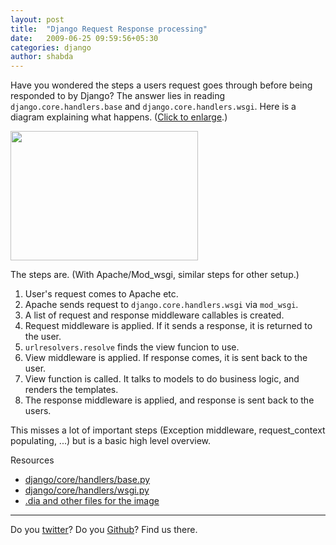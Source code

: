 ```yaml
---
layout: post
title:  "Django Request Response processing"
date:   2009-06-25 09:59:56+05:30
categories: django
author: shabda
---
```

Have you wondered the steps a users request goes through before being responded to by Django? The answer lies in reading `django.core.handlers.base` and `django.core.handlers.wsgi`. Here is a diagram explaining what happens. ([Click to enlarge](http://uswaretech.com/blog/wp-content/uploads/2009/06/django_request_response_lifecycle.png).)

<a href="http://uswaretech.com/blog/wp-content/uploads/2009/06/django_request_response_lifecycle.png"><img src="http://uswaretech.com/blog/wp-content/uploads/2009/06/django_request_response_lifecycle-300x207.png" alt="" title="django_request_response_lifecycle" width="300" height="207" class="alignnone size-medium wp-image-587" /></a>

The steps are.
(With Apache/Mod_wsgi, similar steps for other setup.)

1. User's request comes to Apache etc.
2. Apache sends request to `django.core.handlers.wsgi` via `mod_wsgi`.
3. A list of request and response middleware callables is created.
4. Request middleware is applied. If it sends a response, it is returned to the user.
5. `urlresolvers.resolve` finds the view funcion to use.
6. View middleware is applied. If response comes, it is sent back to the user.
7. View function is called. It talks to models to do business logic, and renders the templates.
8. The response middleware is applied, and response is sent back to the users.

This misses a lot of important steps (Exception middleware, request_context populating, ...) but is a basic high level overview.

Resources

* [django/core/handlers/base.py](http://code.djangoproject.com/browser/django/trunk/django/core/handlers/base.py)
* [django/core/handlers/wsgi.py](http://code.djangoproject.com/browser/django/trunk/django/core/handlers/wsgi.py)
* [.dia and other files for the image](http://github.com/agiliq/Django-Request-Response/tree/master)

---------------------
Do you [twitter](http://twitter.com/uswaretech)? Do you [Github](http://github.com/agiliq)? Find us there.


